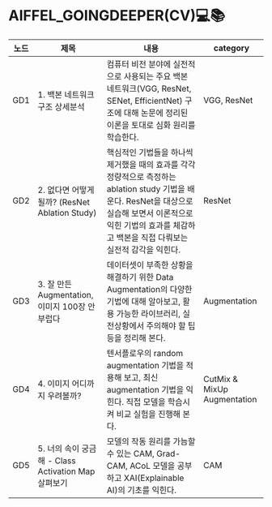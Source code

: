 # AIFFEL_GOINGDEEPER(CV)💻📚

|노드|제목|내용|category|
|---|---|---|---|
|GD1| 1. 백본 네트워크 구조 상세분석 | 컴퓨터 비전 분야에 실전적으로 사용되는 주요 백본 네트워크(VGG, ResNet, SENet, EfficientNet) 구조에 대해 논문에 정리된 이론을 토대로 심화 원리를 학습한다. | VGG, ResNet |
|GD2| 2. 없다면 어떻게 될까? (ResNet Ablation Study) | 핵심적인 기법들을 하나씩 제거했을 때의 효과를 각각 정량적으로 측정하는 ablation study 기법을 배운다. ResNet을 대상으로 실습해 보면서 이론적으로 익힌 기법의 효과를 체감하고 백본을 직접 다뤄보는 실전적 감각을 익힌다. | ResNet | 
|GD3| 3. 잘 만든 Augmentation, 이미지 100장 안 부럽다 | 데이터셋이 부족한 상황을 해결하기 위한 Data Augmentation의 다양한 기법에 대해 알아보고, 활용 가능한 라이브러리, 실전상황에서 주의해야 할 팁 등을 정리해 본다. | Augmentation | 
|GD4| 4. 이미지 어디까지 우려볼까? | 텐서플로우의 random augmentation 기법을 적용해 보고, 최신 augmentation 기법을 익힌다. 직접 모델을 학습시켜 비교 실험을 진행해 본다. | CutMix & MixUp Augmentation | 
|GD5| 5. 너의 속이 궁금해 - Class Activation Map 살펴보기 | 모델의 작동 원리를 가늠할 수 있는 CAM, Grad-CAM, ACoL 모델을 공부하고 XAI(Explainable AI)의 기초를 익힌다. | CAM | 
